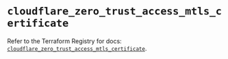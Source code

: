 # `cloudflare_zero_trust_access_mtls_certificate`

Refer to the Terraform Registry for docs: [`cloudflare_zero_trust_access_mtls_certificate`](https://registry.terraform.io/providers/cloudflare/cloudflare/4.43.0/docs/resources/zero_trust_access_mtls_certificate).
